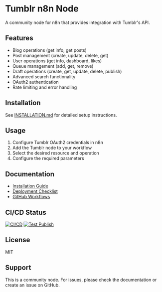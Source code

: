 # Tumblr n8n Node

A community node for n8n that provides integration with Tumblr's API.

## Features

- Blog operations (get info, get posts)
- Post management (create, update, delete, get)
- User operations (get info, dashboard, likes)
- Queue management (add, get, remove)
- Draft operations (create, get, update, delete, publish)
- Advanced search functionality
- OAuth2 authentication
- Rate limiting and error handling

## Installation

See [INSTALLATION.md](INSTALLATION.md) for detailed setup instructions.

## Usage

1. Configure Tumblr OAuth2 credentials in n8n
2. Add the Tumblr node to your workflow
3. Select the desired resource and operation
4. Configure the required parameters

## Documentation

- [Installation Guide](INSTALLATION.md)
- [Deployment Checklist](DEPLOYMENT_CHECKLIST.md)
- [GitHub Workflows](GITHUB_WORKFLOWS.md)

## CI/CD Status

[![CI/CD](https://github.com/OfficialMoAdel/n8n-nodes-tumblr/actions/workflows/ci.yml/badge.svg)](https://github.com/OfficialMoAdel/n8n-nodes-tumblr/actions/workflows/ci.yml)
[![Test Publish](https://github.com/OfficialMoAdel/n8n-nodes-tumblr/actions/workflows/test-publish.yml/badge.svg)](https://github.com/OfficialMoAdel/n8n-nodes-tumblr/actions/workflows/test-publish.yml)

## License

MIT

## Support

This is a community node. For issues, please check the documentation or create an issue on GitHub.